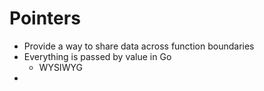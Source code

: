 # Pointers

* Provide a way to share data across function boundaries
* Everything is passed by value in Go
  * WYSIWYG
* 